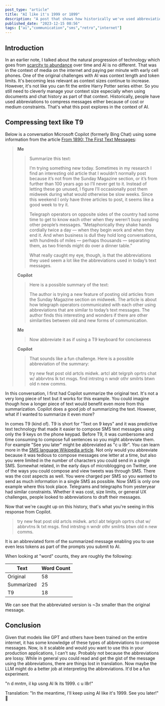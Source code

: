 ```yaml
---
post_type: "article" 
title: "AI like it's 1999 or 1899"
description: "A post that shows how historically we've used abbreviations throughout history to communicate information in a consise format and how it might help with context sizes in AI"
published_date: "2023-12-15 08:56"
tags: ["ai","communication","sms","retro","internet"]
---
```


## Introduction

In an earlier note, I talked about the natural progression of technology which goes from [scarcity to abundance](/feed/ai-abundance-scarcity-cycle-repeats-rss-enclosure-use-case) over time and AI is no different. That was in the context of media on the internet and paying per minute with early cell phones. One of the original challenges with AI was context length and token limits. It's becoming less relevant as context sizes continue to increase. However, it's not like you can fit the entire Harry Potter series either. So you still need to cleverly manage your context size especially when using documents and chat history as part of that context. Historically, people have used abbreviations to compress messages either because of cost or medium constraints. That's what this post explores in the context of AI.

## Compressing text like T9

Below is a conversation Microsoft Copilot (formerly Bing Chat) using some information from the article [From 1890: The First Text Messages](https://sundaymagazine.org/2010/08/10/from-1890-the-first-text-messages/):

> **Me** 
> > Summarize this text:
> >   
> > I’m trying something new today. Sometimes in my research I find an interesting old article that I wouldn’t normally post because it’s not from the Sunday Magazine section, or it’s from further than 100 years ago so I’ll never get to it. Instead of letting these go unused, I figure I’ll occasionally post them midweek during what would otherwise be slow weeks. Since this weekend I only have three articles to post, it seems like a good week to try it.
> >   
> > Telegraph operators on opposite sides of the country had some time to get to know each other when they weren’t busy sending other people’s messages. “Metaphorically they shake hands cordially twice a day — when they begin work and when they end it. And when business is dull they hold long conversations, with hundreds of miles — perhaps thousands — separating them, as two friends might do over a dinner table.”
> >   
> > What really caught my eye, though, is that the abbreviations they used seem a lot like the abbreviations used in today’s text messages.
> 
> **Copilot**
> > Here is a possible summary of the text:
> >   
> > The author is trying a new feature of posting old articles from the Sunday Magazine section on midweek. The article is about how telegraph operators communicated with each other using abbreviations that are similar to today’s text messages. The author finds this interesting and wonders if there are other similarities between old and new forms of communication.
> 
> **Me**
> > Now abbreviate it as if using a T9 keyboard for conciseness
> 
> **Copilot**
> > That sounds like a fun challenge. Here is a possible abbreviation of the summary:
> >   
> > try new feat post old artcls midwk. artcl abt telgrph oprtrs chat w/ abbrvtns lk txt msgs. find intrstng n wndr othr smilrts btwn old n new comms.

In this conversation, I first had Copilot summarize the original text. It's not a very long piece of text but it works for this example. You could imagine though how a longer piece of text would benefit even more from this summarization. Copilot does a good job of summarizing the text. However, what if I wanted to summarize it even more? 

In comes T9 (kind of). T9 is short for "Text on 9 keys" and it was predictive text technology that made it easier to compose SMS text messages using only the 9 keys on the phone keypad. Before T9, it was cumbersome and time consuming to compose full sentences so you might abbreviate them. For example "See you later" might be abbreviated as "c u l8r". You can learn more in the [SMS language Wikipedia article](https://en.wikipedia.org/wiki/SMS_language). Not only would you abbreviate because it was tedious to compose messages one letter at a time, but also you were limited in the number of characters you could send in a single SMS. Somewhat related, in the early days of microblogging on Twitter, one of the ways you could compose and view tweets was through SMS. There was the cost aspects as well. You were charged per SMS so you wanted to send as much information in a single SMS as possible. Now SMS is only one example where this took place. Telegrams and telegraphs from yesteryear had similar constraints. Whether it was cost, size limits, or general UX challenges, people looked to abbreviations to draft their messages. 

Now that we're caught up on this history, that's what you're seeing in this response from Copilot.

> try new feat post old artcls midwk. artcl abt telgrph oprtrs chat w/ abbrvtns lk txt msgs. find intrstng n wndr othr smilrts btwn old n new comms.

It is an abbreviated form of the summarized message enabling you to use even less tokens as part of the prompts you submit to AI. 

When looking at "word" counts, they are roughly the following:

| Text | Word Count |
| --- | --- |
| Original | 58 |
| Summarized | 25 |
| T9 | 18 |

We can see that the abbreviated version is ~3x smaller than the original message. 

## Conclusion

Given that models like GPT and others have been trained on the entire internet, it has some knowledge of these types of abbreviations to compose messages. Now, is it scalable and would you want to use this in your production applications, I can't say. Probably not because the abbreviations are lossy. While in general you could read and get the gist of the message using the abbreviations, there are things lost in translation. Now maybe the LLM might do a better job at interpreting the abbreviations. It'd be a fun experiment. 

"n d mntm, il kp usng AI lk its 1999. c u l8r!"

Translation: "In the meantime, I'll keep using AI like it's 1999. See you later!" :slightly_smiling_face: